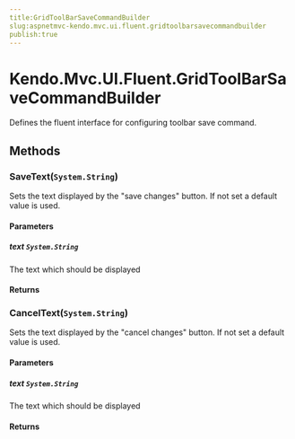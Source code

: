 ```yaml
---
title:GridToolBarSaveCommandBuilder
slug:aspnetmvc-kendo.mvc.ui.fluent.gridtoolbarsavecommandbuilder
publish:true
---
```


# Kendo.Mvc.UI.Fluent.GridToolBarSaveCommandBuilder
Defines the fluent interface for configuring toolbar save command.



## Methods

### SaveText(`System.String`)
Sets the text displayed by the "save changes" button. If not set a default value is used.


#### Parameters

##### text `System.String`
The text which should be displayed



#### Returns




### CancelText(`System.String`)
Sets the text displayed by the "cancel changes" button. If not set a default value is used.


#### Parameters

##### text `System.String`
The text which should be displayed



#### Returns





